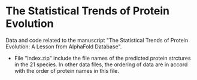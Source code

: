 # The Statistical Trends of Protein Evolution
Data and code related to the manuscript "The Statistical Trends of Protein Evolution: A Lesson from AlphaFold Database".

- File "Index.zip" include the file names of the predicted protein strctures in the 21 species. In other data files, the ordering of data are in accord with the order of protein names in this file. 
